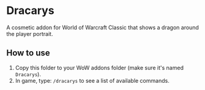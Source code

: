 # Dracarys

A cosmetic addon for World of Warcraft Classic that shows a dragon around the player portrait.

## How to use

1. Copy this folder to your WoW addons folder (make sure it's named `Dracarys`).
2. In game, type: `/dracarys` to see a list of available commands.
